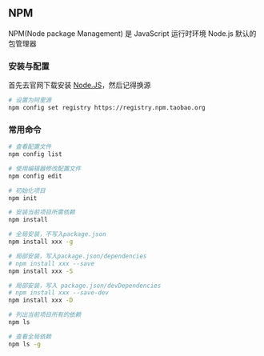 ## NPM
NPM(Node package Management) 是 JavaScript 运行时环境 Node.js 默认的包管理器
### 安装与配置
首先去官网下载安装 [Node.JS](http://nodejs.org)，然后记得换源
```bash
# 设置为阿里源
npm config set registry https://registry.npm.taobao.org
```

### 常用命令
```bash
# 查看配置文件
npm config list

# 使用编辑器修改配置文件
npm config edit

# 初始化项目
npm init

# 安装当前项目所需依赖
npm install 

# 全局安装，不写入package.json
npm install xxx -g

# 局部安装，写入package.json/dependencies
# npm install xxx --save
npm install xxx -S  

# 局部安装，写入 package.json/devDependencies
# npm install xxx --save-dev
npm install xxx -D

# 列出当前项目所有的依赖
npm ls

# 查看全局依赖
npm ls -g
```
